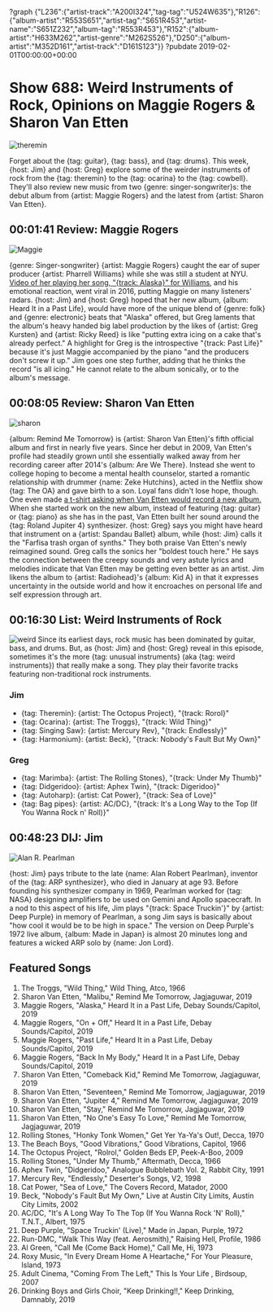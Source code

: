 ?graph {"L236":{"artist-track":"A200I324","tag-tag":"U524W635"},"R126":{"album-artist":"R553S651","artist-tag":"S651R453","artist-name":"S651Z232","album-tag":"R553R453"},"R152":{"album-artist":"H633M262","artist-genre":"M262S526"},"D250":{"album-artist":"M352D161","artist-track":"D161S123"}}
?pubdate 2019-02-01T00:00:00+00:00

# Show 688: Weird Instruments of Rock, Opinions on Maggie Rogers & Sharon Van Etten

![theremin](https://sound-images.s3.amazonaws.com/images/2019/theremin.jpg)

Forget about the {tag: guitar}, {tag: bass}, and {tag: drums}. This week, {host: Jim} and {host: Greg} explore some of the weirder instruments of rock from the {tag: theremin} to the {tag: ocarina} to the {tag: cowbell}. They'll also review new music from two {genre: singer-songwriter}s: the debut album from {artist: Maggie Rogers} and the latest from {artist: Sharon Van Etten}.

## 00:01:41 Review: Maggie Rogers
![Maggie](https://sound-images.s3.amazonaws.com/images/2019/maggie.jpg)

{genre: Singer-songwriter} {artist: Maggie Rogers} caught the ear of super producer {artist: Pharrell Williams} while she was still a student at NYU. [Video of her playing her song, "{track: Alaska}" for Williams](https://www.youtube.com/watch?v=FAM1N1APk80), and his emotional reaction, went viral in 2016, putting Maggie on many listeners' radars. {host: Jim} and {host: Greg} hoped that her new album, {album: Heard It in a Past Life}, would have more of the unique blend of {genre: folk} and {genre: electronic} beats that "Alaska" offered, but Greg laments that the album's heavy handed big label production by the likes of {artist: Greg Kursten} and {artist: Ricky Reed} is like "putting extra icing on a cake that's already perfect." A highlight for Greg is the introspective "{track: Past Life}" because it's just Maggie accompanied by the piano "and the producers don't screw it up." Jim goes one step further, adding that he thinks the record "is all icing." He cannot relate to the album sonically, or to the album's message. 

## 00:08:05 Review: Sharon Van Etten
![sharon](https://sound-images.s3.amazonaws.com/images/2019/sharon.jpg)

{album: Remind Me Tomorrow} is {artist: Sharon Van Etten}'s fifth official album and first in nearly five years. Since her debut in 2009, Van Etten's profile had steadily grown until she essentially walked away from her recording career after 2014's {album: Are We There}. Instead she went to college hoping to become a mental health counselor, started a romantic relationship with drummer {name: Zeke Hutchins}, acted in the Netflix show {tag: The OA} and gave birth to a son. Loyal fans didn't lose hope, though. One even made [a t-shirt asking when Van Etten would record a new album.](https://www.facebook.com/SharonVanEttenMusic/photos/a.144993022227107/1952838534775871/?type=1&theater) When she started work on the new album, instead of featuring {tag: guitar} or {tag: piano} as she has in the past, Van Etten built her sound around the {tag: Roland Jupiter 4} synthesizer. {host: Greg} says you might have heard that instrument on a {artist: Spandau Ballet} album, while {host: Jim} calls it the "Farfisa trash organ of synths." They both praise Van Etten's newly reimagined sound. Greg calls the sonics her "boldest touch here." He says the connection between the creepy sounds and very astute lyrics and melodies indicate that Van Etten may be getting even better as an artist. Jim likens the album to {artist: Radiohead}'s {album: Kid A} in that it expresses uncertainty in the outside world and how it encroaches on personal life and self expression through art. 

## 00:16:30 List: Weird Instruments of Rock
![weird](https://sound-images.s3.amazonaws.com/images/2019/autoharp_newbdw.jpg)
Since its earliest days, rock music has been dominated by guitar, bass, and drums. But, as {host: Jim} and {host: Greg} reveal in this episode, sometimes it's the more {tag: unusual instruments} (aka {tag: weird instruments}) that really make a song. They play their favorite tracks featuring non-traditional rock instruments.

### Jim
- {tag: Theremin}: {artist: The Octopus Project}, "{track: Rorol}"
- {tag: Ocarina}: {artist: The Troggs}, "{track: Wild Thing}"
- {tag: Singing Saw}: {artist: Mercury Rev}, "{track: Endlessly}"
- {tag: Harmonium}: {artist: Beck}, "{track: Nobody's Fault But My Own}"

### Greg
- {tag: Marimba}: {artist: The Rolling Stones}, "{track: Under My Thumb}"
- {tag: Didgeridoo}: {artist: Aphex Twin}, "{track: Digeridoo}"
- {tag: Autoharp}: {artist: Cat Power}, "{track: Sea of Love}"
- {tag: Bag pipes}: {artist: AC/DC}, "{track: It's a Long Way to the Top (If You Wanna Rock n' Roll)}"



## 00:48:23 DIJ: Jim
![Alan R. Pearlman](https://sound-images.s3.amazonaws.com/images/2019/ARP.jpg)

{host: Jim} pays tribute to the late {name: Alan Robert Pearlman}, inventor of the {tag: ARP synthesizer}, who died in January at age 93. Before founding his synthesizer company in 1969, Pearlman worked for {tag: NASA} designing amplifiers to be used on Gemini and Apollo spacecraft. In a nod to this aspect of his life, Jim plays "{track: Space Truckin'}" by {artist: Deep Purple} in memory of Pearlman, a song Jim says is basically about "how cool it would be to be high in space." The version on Deep Purple's 1972 live album, {album: Made in Japan} is almost 20 minutes long and features a wicked ARP solo by {name: Jon Lord}.


## Featured Songs

1. The Troggs, "Wild Thing," Wild Thing, Atco, 1966
1. Sharon Van Etten, "Malibu," Remind Me Tomorrow, Jagjaguwar, 2019
1. Maggie Rogers, "Alaska," Heard It in a Past Life, Debay Sounds/Capitol, 2019
1. Maggie Rogers, "On + Off," Heard It in a Past Life, Debay Sounds/Capitol, 2019
1. Maggie Rogers, "Past Life," Heard It in a Past Life, Debay Sounds/Capitol, 2019
1. Maggie Rogers, "Back In My Body," Heard It in a Past Life, Debay Sounds/Capitol, 2019
1. Sharon Van Etten, "Comeback Kid," Remind Me Tomorrow, Jagjaguwar, 2019
1. Sharon Van Etten, "Seventeen," Remind Me Tomorrow, Jagjaguwar, 2019
1. Sharon Van Etten, "Jupiter 4," Remind Me Tomorrow, Jagjaguwar, 2019
1. Sharon Van Etten, "Stay," Remind Me Tomorrow, Jagjaguwar, 2019
1. Sharon Van Etten, "No One's Easy To Love," Remind Me Tomorrow, Jagjaguwar, 2019
1. Rolling Stones, "Honky Tonk Women," Get Yer Ya-Ya's Out!, Decca, 1970
1. The Beach Boys, "Good Vibrations," Good Vibrations, Capitol, 1966
1. The Octopus Project, "Rolrol," Golden Beds EP, Peek-A-Boo, 2009
1. Rolling Stones, "Under My Thumb," Aftermath, Decca, 1966
1. Aphex Twin, "Didgeridoo," Analogue Bubblebath Vol. 2, Rabbit City, 1991
1. Mercury Rev, "Endlessly," Deserter's Songs, V2, 1998
1. Cat Power, "Sea of Love," The Covers Record, Matador, 2000
1. Beck, "Nobody's Fault But My Own," Live at Austin City Limits, Austin City Limits, 2002
1. AC/DC, "It's A Long Way To The Top (If You Wanna Rock 'N' Roll)," T.N.T., Albert, 1975
1. Deep Purple, "Space Truckin' (Live)," Made in Japan, Purple, 1972
1. Run-DMC, "Walk This Way (feat. Aerosmith)," Raising Hell, Profile, 1986
1. Al Green, "Call Me (Come Back Home)," Call Me, Hi, 1973
1. Roxy Music, "In Every Dream Home A Heartache," For Your Pleasure, Island, 1973
1. Adult Cinema, "Coming From The Left," This Is Your Life , Birdsoup, 2007
1. Drinking Boys and Girls Choir, "Keep Drinking!!," Keep Drinking, Damnably, 2019